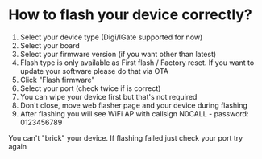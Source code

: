 # How to flash your device correctly?

1. Select your device type (Digi/IGate supported for now)
2. Select your board
3. Select your firmware version (if you want other than latest)
4. Flash type is only available as First flash / Factory reset. If you want to update your software please do that via OTA
5. Click "Flash firmware"
6. Select your port (check twice if is correct)
7. You can wipe your device first but that's not required
8. Don't close, move web flasher page and your device during flashing
9. After flashing you will see WiFi AP with callsign N0CALL - password: 0123456789

You can't "brick" your device. If flashing failed just check your port try again
